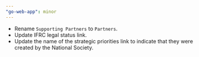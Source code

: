 ```yaml
---
"go-web-app": minor
---
```


- Rename `Supporting Partners` to `Partners`.
- Update IFRC legal status link.
- Update the name of the strategic priorities link to indicate that they were created by the National Society.
